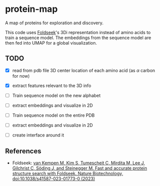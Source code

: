 # protein-map

A map of proteins for exploration and discovery.

This code uses [Foldseek](https://github.com/steineggerlab/foldseek)'s 3Di representation instead of amino acids to train a sequence model. The embeddings from the sequence model are then fed into UMAP for a global visualization.

## TODO

- [x] read from pdb file 3D center location of each amino acid (as $\alpha$ carbon for now)
- [x] extract features relevant to the 3D info
- [ ] Train sequence model on the new alphabet
- [ ] extract embeddings and visualize in 2D
- [ ] Train sequence model on the entire PDB
- [ ] extract embeddings and visualize in 2D
- [ ] create interface around it


## References

- Foldseek: [van Kempen M, Kim S, Tumescheit C, Mirdita M, Lee J, Gilchrist C, Söding J, and Steinegger M. Fast and accurate protein structure search with Foldseek. Nature Biotechnology, doi:10.1038/s41587-023-01773-0 (2023)](https://www.nature.com/articles/s41587-023-01773-0)

